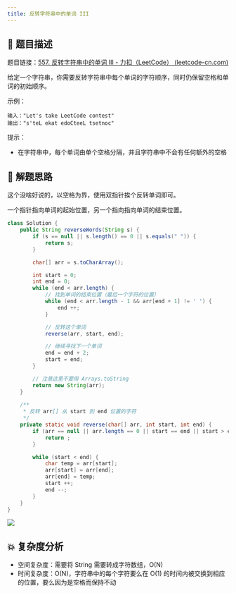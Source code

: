 ```yaml
---
title: 反转字符串中的单词 III
---
```


## 📃 题目描述

题目链接：[557. 反转字符串中的单词 III - 力扣（LeetCode） (leetcode-cn.com)](https://leetcode-cn.com/problems/reverse-words-in-a-string-iii/)

给定一个字符串，你需要反转字符串中每个单词的字符顺序，同时仍保留空格和单词的初始顺序。

示例：

```
输入："Let's take LeetCode contest"
输出："s'teL ekat edoCteeL tsetnoc"
```


提示：

- 在字符串中，每个单词由单个空格分隔，并且字符串中不会有任何额外的空格

## 🔔 解题思路

这个没啥好说的，以空格为界，使用双指针挨个反转单词即可。

一个指针指向单词的起始位置，另一个指向指向单词的结束位置。


```java
class Solution {
    public String reverseWords(String s) {
        if (s == null || s.length() == 0 || s.equals(" ")) {
            return s;
        }

        char[] arr = s.toCharArray();

        int start = 0;
        int end = 0;
        while (end < arr.length) {
            // 找到单词的结束位置（最后一个字符的位置）
            while (end < arr.length - 1 && arr[end + 1] != ' ') {
                end ++;
            }

            // 反转这个单词
            reverse(arr, start, end);

            // 继续寻找下一个单词
            end = end + 2;
            start = end;
        }

        // 注意这里不要用 Arrays.toString
        return new String(arr);
    }
    
    /**
     * 反转 arr[] 从 start 到 end 位置的字符
     */
    private static void reverse(char[] arr, int start, int end) {
        if (arr == null || arr.length == 0 || start == end || start > end) {
            return ;
        }

        while (start < end) {
            char temp = arr[start];
            arr[start] = arr[end];
            arr[end] = temp;
            start ++;
            end --;
        }
    }
}
```

![](https://gitee.com/veal98/images/raw/master/img/20210924215531.png)

## 💥 复杂度分析

- 空间复杂度：需要将 String 需要转成字符数组，O(N)
- 时间复杂度：O(N)，字符串中的每个字符要么在 O(1) 的时间内被交换到相应的位置，要么因为是空格而保持不动

